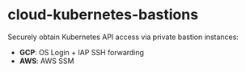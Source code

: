 # cloud-kubernetes-bastions

Securely obtain Kubernetes API access via private bastion instances:
* **GCP**: OS Login + IAP SSH forwarding
* **AWS**: AWS SSM
